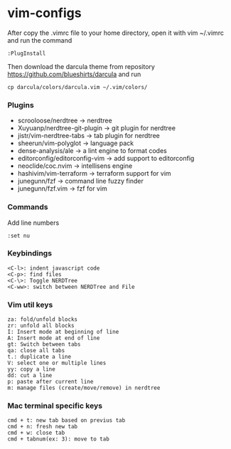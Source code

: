 # vim-configs

After copy the .vimrc file to your home directory, open it with vim ~/.vimrc and run the command
```
:PlugInstall
```

Then download the darcula theme from repository https://github.com/blueshirts/darcula and run
```
cp darcula/colors/darcula.vim ~/.vim/colors/
```

### Plugins
- scrooloose/nerdtree -> nerdtree
- Xuyuanp/nerdtree-git-plugin -> git plugin for nerdtree
- jistr/vim-nerdtree-tabs -> tab plugin for nerdtree
- sheerun/vim-polyglot -> language pack
- dense-analysis/ale -> a lint engine to format codes
- editorconfig/editorconfig-vim -> add support to editorconfig
- neoclide/coc.nvim -> intellisens engine
- hashivim/vim-terraform -> terraform support for vim
- junegunn/fzf -> command line fuzzy finder
- junegunn/fzf.vim -> fzf for vim

### Commands
Add line numbers
```
:set nu
```

### Keybindings
```
<C-l>: indent javascript code
<C-p>: find files
<C-\>: Toggle NERDTree
<C-ww>: switch between NERDTree and File
```

### Vim util keys
```
za: fold/unfold blocks
zr: unfold all blocks
I: Insert mode at beginning of line
A: Insert mode at end of line
gt: Switch between tabs
qa: close all tabs
t.: duplicate a line
V: select one or multiple lines
yy: copy a line
dd: cut a line
p: paste after current line
m: manage files (create/move/remove) in nerdtree
```

### Mac terminal specific keys
```
cmd + t: new tab based on previus tab
cmd + n: fresh new tab
cmd + w: close tab
cmd + tabnum(ex: 3): move to tab 
```
